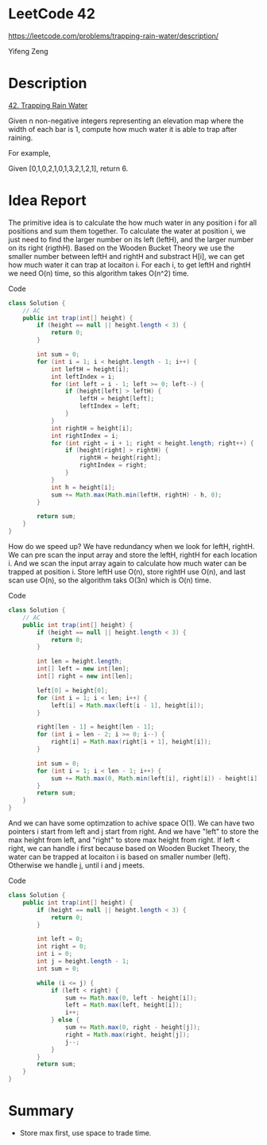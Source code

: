 # **LeetCode 42**
https://leetcode.com/problems/trapping-rain-water/description/

Yifeng Zeng

# Description
[42. Trapping Rain Water](https://leetcode.com/problems/trapping-rain-water/description/)

Given n non-negative integers representing an elevation map where the width of each bar is 1, compute how much water it is able to trap after raining.

For example,

Given [0,1,0,2,1,0,1,3,2,1,2,1], return 6.

# Idea Report
The primitive idea is to calculate the how much water in any position i for all positions and sum them together. To calculate the water at position i, we just need to find the larger number on its left (leftH), and the larger number on its right (rigthH). Based on the Wooden Bucket Theory we use the smaller number between leftH and rightH and substract H[i], we can get how much water it can trap at locaiton i. For each i, to get leftH and rightH we need O(n) time, so this algorithm takes O(n^2) time.

Code
```java
class Solution {
    // AC
    public int trap(int[] height) {
        if (height == null || height.length < 3) {
            return 0;
        }

        int sum = 0;
        for (int i = 1; i < height.length - 1; i++) {
            int leftH = height[i];
            int leftIndex = i;
            for (int left = i - 1; left >= 0; left--) {
                if (height[left] > leftH) {
                    leftH = height[left];
                    leftIndex = left;
                }
            }
            int rightH = height[i];
            int rightIndex = i;
            for (int right = i + 1; right < height.length; right++) {
                if (height[right] > rightH) {
                    rightH = height[right];
                    rightIndex = right;
                }
            }
            int h = height[i];
            sum += Math.max(Math.min(leftH, rightH) - h, 0);
        }

        return sum;
    }
}
```

How do we speed up? We have redundancy when we look for leftH, rightH. We can pre scan the input array and store the leftH, rightH for each location i. And we scan the input array again to calculate how much water can be trapped at position i. Store leftH use O(n), store rightH use O(n), and last scan use O(n), so the algorithm taks O(3n) which is O(n) time.

Code
```java
class Solution {
    // AC
    public int trap(int[] height) {
        if (height == null || height.length < 3) {
            return 0;
        }

        int len = height.length;
        int[] left = new int[len];
        int[] right = new int[len];

        left[0] = height[0];
        for (int i = 1; i < len; i++) {
            left[i] = Math.max(left[i - 1], height[i]);
        }

        right[len - 1] = height[len - 1];
        for (int i = len - 2; i >= 0; i--) {
            right[i] = Math.max(right[i + 1], height[i]);
        }

        int sum = 0;
        for (int i = 1; i < len - 1; i++) {
            sum += Math.max(0, Math.min(left[i], right[i]) - height[i]);
        }
        return sum;
    }
}
```

And we can have some optimzation to achive space O(1). We can have two pointers i start from left and j start from right. And we have "left" to store the max height from left, and "right" to store max height from right. If left < right, we can handle i first because based on Wooden Bucket Theory, the water can be trapped at locaiton i is based on smaller number (left). Otherwise we handle j, until i and j meets.

Code
```java
class Solution {
    public int trap(int[] height) {
        if (height == null || height.length < 3) {
            return 0;
        }

        int left = 0;
        int right = 0;
        int i = 0;
        int j = height.length - 1;
        int sum = 0;

        while (i <= j) {
            if (left < right) {
                sum += Math.max(0, left - height[i]);
                left = Math.max(left, height[i]);
                i++;
            } else {
                sum += Math.max(0, right - height[j]);
                right = Math.max(right, height[j]);
                j--;
            }
        }
        return sum;
    }
}
```


# Summary
- Store max first, use space to trade time.
